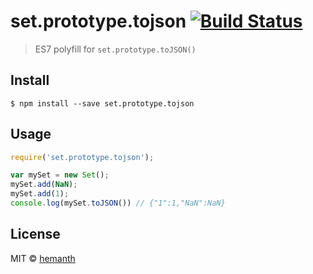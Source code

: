 # set.prototype.tojson [![Build Status](https://travis-ci.org/hemanth/Set.prototype.toJSON.svg)](https://travis-ci.org/hemanth/Set.prototype.toJSON)

> ES7 polyfill for `set.prototype.toJSON()`

## Install

```
$ npm install --save set.prototype.tojson
```

## Usage

```js
require('set.prototype.tojson');

var mySet = new Set();
mySet.add(NaN);
mySet.add(1);
console.log(mySet.toJSON()) // {"1":1,"NaN":NaN}
```

## License

MIT © [hemanth](http://h3manth.com)
